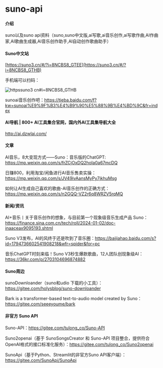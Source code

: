 # suno-api



#### 介绍
suno以及suno api资料（suno,suno中文版,ai写歌,ai音乐创作,ai写歌作曲,AI作曲家,AI歌曲生成器,AI音乐创作助手,AI自动创作歌曲助手）




#### Suno中文站
[https://suno3.cn/#/?i=8NCBS8_GTEE](https://suno3.cn/#/?i=8NCBS8_GTHB)

手机端可以扫码：

![httpssuno3 cn#i=8NCBS8_GTHB](https://github.com/linxiangqian/suno-api/assets/31098181/f697ac2a-cd94-4874-b18a-a74d59f4d312)

sunoai音乐创作吧：https://tieba.baidu.com/f?kw=sunoai%E9%9F%B3%E4%B9%90%E5%88%9B%E4%BD%9C&fr=index


#### AI导航 | 800+ AI工具集合官网，国内外AI工具集导航大全
http://ai.dzwlai.com/


#### 文章
AI音乐，8大变现方式——Suno：音乐版的ChatGPT: https://mp.weixin.qq.com/s/frZCjOxDQ2hoIa0a67mcDQ

日赚800，利用淘宝/闲鱼进行AI音乐售卖实操：https://mp.weixin.qq.com/s/JV49ivAansMyPy7jkhuMsg

如何让AI生成自己喜欢的歌曲-AI音乐创作的正确方式：https://mp.weixin.qq.com/s/n2GQQ-VZ2r6q8WRZV5rqMQ





#### 新闻/资讯
AI+音乐丨关于音乐创作的想象，与目前第一个现象级音乐生成产品 Suno：https://finance.sina.com.cn/tech/roll/2024-01-02/doc-inaaceax9095193.shtml

Suno V3发布，AI的风终于还是吹到了音乐圈：https://baijiahao.baidu.com/s?id=1794736602541908218&wfr=spider&for=pc

音乐ChatGPT时刻来临！Suno V3秒生爆款歌曲，12人团队创现象级AI：https://36kr.com/p/2703104696874882




#### Suno周边
sunoDownloander（suno和udio 下载的小工具）：https://gitee.com/holysblog/suno-downloander

Bark is a transformer-based text-to-audio model created by Suno：https://gitee.com/seeeyoume/bark




#### 非官方 Suno API

Suno-API：https://gitee.com/tulong_co/Suno-API

Suno2openai（基于 SunoSongsCreator 和 Suno-API 项目整合，提供符合OpenAI格式的接口标准化服务）：https://gitee.com/tulong_co/Suno2openai

SunoApi（基于Python、Streamlit的非官方Suno API客户端）：https://gitee.com/SunoApi/SunoApi

